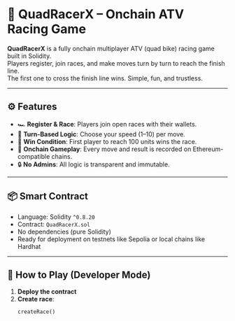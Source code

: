 # 🏁 QuadRacerX – Onchain ATV Racing Game   
   
**QuadRacerX** is a fully onchain multiplayer ATV (quad bike) racing game built in Solidity.      
Players register, join races, and make moves turn by turn to reach the finish line.   
The first one to cross the finish line wins. Simple, fun, and trustless.     
  
---  
  
## ⚙️ Features   
  
- 🏎️ **Register & Race**: Players join open races with their wallets.  
- 🧠 **Turn-Based Logic**: Choose your speed (1–10) per move.  
- 🏁 **Win Condition**: First player to reach 100 units wins the race.    
- 📜 **Onchain Gameplay**: Every move and result is recorded on Ethereum-compatible chains. 
- 🔒 **No Admins**: All logic is transparent and immutable.   
 
--- 
 
## 📦 Smart Contract 

- Language: Solidity `^0.8.20` 
- Contract: `QuadRacerX.sol` 
- No dependencies (pure Solidity) 
- Ready for deployment on testnets like Sepolia or local chains like Hardhat

---

## 🚀 How to Play (Developer Mode)

1. **Deploy the contract**
2. **Create race**:
   ```solidity
   createRace()
